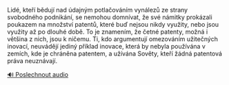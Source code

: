 
Lidé, kteří bědují nad údajným potlačováním vynálezů ze strany svobodného podnikání, se nemohou domnívat, že své námitky prokázali poukazem na množství patentů, které buď nejsou nikdy využity, nebo jsou využity až po dlouhé době. To je znamením, že četné patenty, možná i většina z nich, jsou k ničemu. Ti, kdo argumentují omezováním užitečných inovací, neuvádějí jediný příklad inovace, která by nebyla používána v zemích, kde je chráněna patentem, a užívána Sověty, kteří žádná patentová práva neuznávají.

[🔊 Poslechnout audio](/data/7-paragraphs/audio/chapter_93/para_008-Lid-kte-bduj-nad-dajnm-potlaovnm-vynle.mp3)
